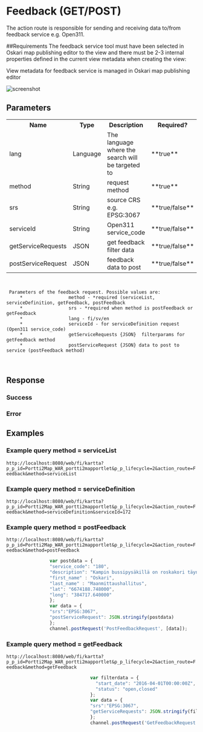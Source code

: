 # Feedback (GET/POST)
The action route is responsible for sending and receiving data to/from feedback service e.g. Open311.

##Requirements
The feedback service tool must have been selected in Oskari map publishing editor to the view and
there must be 2-3 internal properties defined in the current view metadata when creating the view:

View metadata for feedback service is managed in Oskari map publishing editor

![screenshot](feedbackService.png)

## Parameters
<table>
  <tr>
    <th>Name</th>
    <th>Type</th>
    <th>Description</th>
    <th>Required?</th>
  </tr>
   <tr>
        <td>lang</td>
        <td>Language</td>
        <td>The language where the search will be targeted to</td>
        <td>**true**</td>
      </tr>
      <tr>
            <td>method</td>
            <td>String</td>
            <td>request method</td>
            <td>**true**</td>
          </tr>
       <tr>
          <td>srs</td>
          <td>String</td>
          <td>source CRS e.g. EPSG:3067</td>
          <td>**true/false**</td>
        </tr>
         <tr>
                  <td>serviceId</td>
                  <td>String</td>
                  <td>Open311 service_code</td>
                  <td>**true/false**</td>
                </tr>
                 <tr>
                                  <td>getServiceRequests</td>
                                  <td>JSON</td>
                                  <td>get feedback filter data</td>
                                  <td>**true/false**</td>
                                </tr>
                                 <tr>
                                                  <td>postServiceRequest</td>
                                                  <td>JSON</td>
                                                  <td>feedback data to post</td>
                                                  <td>**true/false**</td>
                                                </tr>
    
</table>

<pre class="event-code-block">
<code>

 Parameters of the feedback request. Possible values are:
     *                 method - *required (serviceList, serviceDefinition, getFeedback, postFeedback
     *                 srs - *required when method is postFeedback or getFeedback
     *                 lang - fi/sv/en
     *                 serviceId - for serviceDefinition request (Open311 service_code)
     *                 getServiceRequests {JSON}  filterparams for getFeedback method
     *                 postServiceRequest {JSON} data to post to service (postFeedback method)
     
</code>
</pre>

## Response

### Success


### Error

## Examples

### Example query method = serviceList
`http://localhost:8080/web/fi/kartta?p_p_id=Portti2Map_WAR_portti2mapportlet&p_p_lifecycle=2&action_route=Feedback&method=serviceList`

### Example query method = serviceDefinition
`http://localhost:8080/web/fi/kartta?p_p_id=Portti2Map_WAR_portti2mapportlet&p_p_lifecycle=2&action_route=Feedback&method=serviceDefinition&serviceId=172`

### Example query method = postFeedback 
`http://localhost:8080/web/fi/kartta?p_p_id=Portti2Map_WAR_portti2mapportlet&p_p_lifecycle=2&action_route=Feedback&method=postFeedback`

```javascript
                var postdata = {
                "service_code": "180",
                "description": "Kampin bussipysäkillä on roskakori täynnä",
                "first_name" : "Oskari",
                "last_name" : "Maanmittaushallitus",
                "lat": "6674188.748000",
                "long": "384717.640000"
                };
                var data = {
                "srs":"EPSG:3067",
                "postServiceRequest": JSON.stringify(postdata)
                };
                channel.postRequest('PostFeedbackRequest', [data]);
```

### Example query method = getFeedback 
`http://localhost:8080/web/fi/kartta?p_p_id=Portti2Map_WAR_portti2mapportlet&p_p_lifecycle=2&action_route=Feedback&method=getFeedback`

```javascript
                               var filterdata = {
                                 "start_date": "2016-04-01T00:00:00Z",
                                 "status": "open,closed"
                               };
                               var data = {                        
                               "srs":"EPSG:3067",
                               "getServiceRequests": JSON.stringify(filterdata)
                               };
                               channel.postRequest('GetFeedbackRequest', [data]);
```